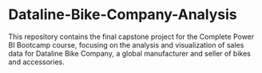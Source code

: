 # Dataline-Bike-Company-Analysis
This repository contains the final capstone project for the Complete Power BI Bootcamp course, focusing on the analysis and visualization of sales data for Dataline Bike Company, a global manufacturer and seller of bikes and accessories.
